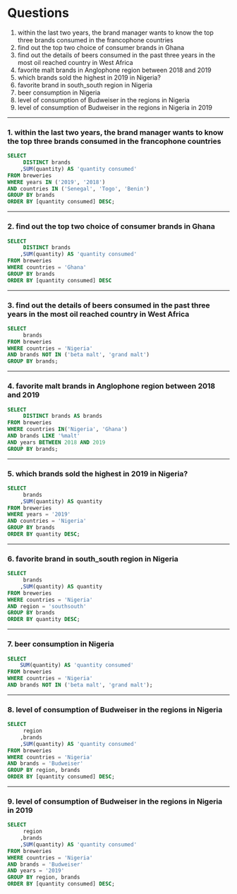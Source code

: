 # Questions

1. within the last two years, the brand manager wants to know the top three brands consumed in the francophone countries
2. find out the top two choice of consumer brands in Ghana
3. find out the details of beers consumed in the past three years in the most oil reached country in West Africa
4. favorite malt brands in Anglophone region between 2018 and 2019
5. which brands sold the highest in 2019 in Nigeria?
6. favorite brand in south_south region in Nigeria
7. beer consumption in Nigeria
8. level of consumption of Budweiser in the regions in Nigeria
9. level of consumption of Budweiser in the regions in Nigeria in 2019

***
### 1. within the last two years, the brand manager wants to know the top three brands consumed in the francophone countries
```sql
SELECT
	 DISTINCT brands
	,SUM(quantity) AS 'quantity consumed'
FROM breweries
WHERE years IN ('2019', '2018')
AND countries IN ('Senegal', 'Togo', 'Benin')
GROUP BY brands
ORDER BY [quantity consumed] DESC;
```

***
### 2. find out the top two choice of consumer brands in Ghana
```sql
SELECT
	 DISTINCT brands
	,SUM(quantity) AS 'quantity consumed'
FROM breweries
WHERE countries = 'Ghana'
GROUP BY brands
ORDER BY [quantity consumed] DESC
```

***
### 3. find out the details of beers consumed in the past three years in the most oil reached country in West Africa
```sql
SELECT
	 brands
FROM breweries
WHERE countries = 'Nigeria'
AND brands NOT IN ('beta malt', 'grand malt')
GROUP BY brands;
```

***
### 4. favorite malt brands in Anglophone region between 2018 and 2019
```sql
SELECT
	 DISTINCT brands AS brands
FROM breweries
WHERE countries IN('Nigeria', 'Ghana')
AND brands LIKE '%malt'
AND years BETWEEN 2018 AND 2019
GROUP BY brands;
```

***
### 5. which brands sold the highest in 2019 in Nigeria?
```sql
SELECT
	 brands
	,SUM(quantity) AS quantity
FROM breweries
WHERE years = '2019'
AND countries = 'Nigeria'
GROUP BY brands
ORDER BY quantity DESC;
```

***
### 6. favorite brand in south_south region in Nigeria
```sql
SELECT
	 brands
	,SUM(quantity) AS quantity
FROM breweries
WHERE countries = 'Nigeria'
AND region = 'southsouth'
GROUP BY brands
ORDER BY quantity DESC;
```

***
### 7. beer consumption in Nigeria
```sql
SELECT
	SUM(quantity) AS 'quantity consumed'
FROM breweries
WHERE countries = 'Nigeria'
AND brands NOT IN ('beta malt', 'grand malt');
```

***
### 8. level of consumption of Budweiser in the regions in Nigeria
```sql
SELECT
	 region
	,brands
	,SUM(quantity) AS 'quantity consumed'
FROM breweries
WHERE countries = 'Nigeria'
AND brands = 'Budweiser'
GROUP BY region, brands
ORDER BY [quantity consumed] DESC;
```

***
### 9. level of consumption of Budweiser in the regions in Nigeria in 2019
```sql
SELECT
	 region
	,brands
	,SUM(quantity) AS 'quantity consumed'
FROM breweries
WHERE countries = 'Nigeria'
AND brands = 'Budweiser'
AND years = '2019'
GROUP BY region, brands
ORDER BY [quantity consumed] DESC;
```